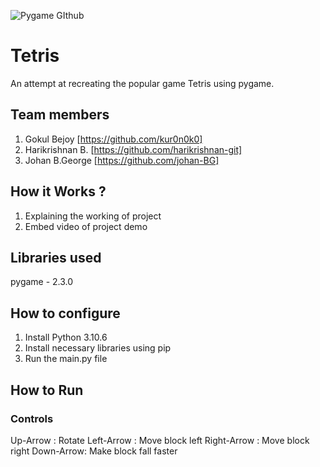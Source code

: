 
![Pygame GIthub](https://user-images.githubusercontent.com/64391274/229285417-80d68655-4282-4a33-87a2-20723c8dfcb0.png)



# Tetris
An attempt at recreating the popular game Tetris using pygame.
## Team members
1. Gokul Bejoy [https://github.com/kur0n0k0]
2. Harikrishnan B. [https://github.com/harikrishnan-git]
3. Johan B.George [https://github.com/johan-BG]
## How it Works ?
1. Explaining the working of project
2. Embed video of project demo
## Libraries used
pygame - 2.3.0
## How to configure
1. Install Python 3.10.6
2. Install necessary libraries using pip
3. Run the main.py file
## How to Run
### Controls
Up-Arrow : Rotate
Left-Arrow : Move block left
Right-Arrow : Move block right
Down-Arrow: Make block fall faster
